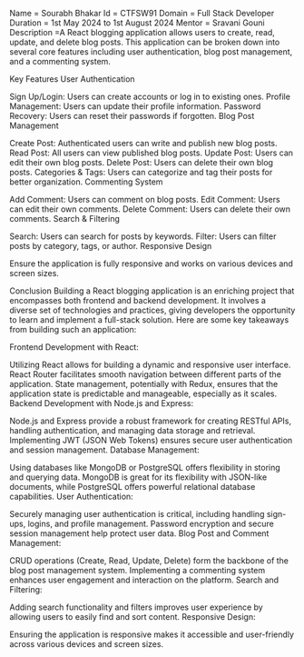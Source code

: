 Name = Sourabh Bhakar Id = CTFSW91 Domain = Full Stack Developer Duration = 1st May 2024 to 1st August 2024 Mentor = Sravani Gouni Description =A React blogging application allows users to create, read, update, and delete blog posts. This application can be broken down into several core features including user authentication, blog post management, and a commenting system.

Key Features
User Authentication

Sign Up/Login: Users can create accounts or log in to existing ones.
Profile Management: Users can update their profile information.
Password Recovery: Users can reset their passwords if forgotten.
Blog Post Management

Create Post: Authenticated users can write and publish new blog posts.
Read Post: All users can view published blog posts.
Update Post: Users can edit their own blog posts.
Delete Post: Users can delete their own blog posts.
Categories & Tags: Users can categorize and tag their posts for better organization.
Commenting System

Add Comment: Users can comment on blog posts.
Edit Comment: Users can edit their own comments.
Delete Comment: Users can delete their own comments.
Search & Filtering

Search: Users can search for posts by keywords.
Filter: Users can filter posts by category, tags, or author.
Responsive Design

Ensure the application is fully responsive and works on various devices and screen sizes.



Conclusion
Building a React blogging application is an enriching project that encompasses both frontend and backend development. It involves a diverse set of technologies and practices, giving developers the opportunity to learn and implement a full-stack solution. Here are some key takeaways from building such an application:

Frontend Development with React:

Utilizing React allows for building a dynamic and responsive user interface.
React Router facilitates smooth navigation between different parts of the application.
State management, potentially with Redux, ensures that the application state is predictable and manageable, especially as it scales.
Backend Development with Node.js and Express:

Node.js and Express provide a robust framework for creating RESTful APIs, handling authentication, and managing data storage and retrieval.
Implementing JWT (JSON Web Tokens) ensures secure user authentication and session management.
Database Management:

Using databases like MongoDB or PostgreSQL offers flexibility in storing and querying data.
MongoDB is great for its flexibility with JSON-like documents, while PostgreSQL offers powerful relational database capabilities.
User Authentication:

Securely managing user authentication is critical, including handling sign-ups, logins, and profile management.
Password encryption and secure session management help protect user data.
Blog Post and Comment Management:

CRUD operations (Create, Read, Update, Delete) form the backbone of the blog post management system.
Implementing a commenting system enhances user engagement and interaction on the platform.
Search and Filtering:

Adding search functionality and filters improves user experience by allowing users to easily find and sort content.
Responsive Design:

Ensuring the application is responsive makes it accessible and user-friendly across various devices and screen sizes.

